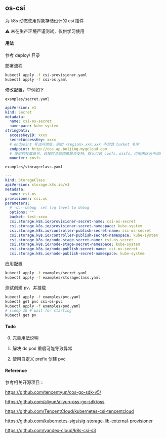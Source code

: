 ## os-csi

为 k8s 动态使用对象存储设计的 csi 插件

⚠️ 未在生产环境严谨测试，仅供学习使用

#### 用法

参考 deploy/ 目录

部署流程

```bash
kubectl apply -f csi-provisioner.yaml
kubectl apply -f csi-os.yaml
```

修改配置，举例如下

`examples/secret.yaml`

```yaml
apiVersion: v1
kind: Secret
metadata:
  name: csi-os-secret
  namespace: kube-system
stringData:
  accessKeyID: xxxx
  secretAccessKey: xxxx
  # endpoint 写访问地址，例如 <region>.xxx.xxx 不包含 bucket 名字
  endpoint: http://cos.ap-beijing.myqcloud.com
  # 使用的挂载命令，选择时注意镜像是否支持，默认可选 cosfs、ossfs。也用来区分不同服务商
  mounter: cosfs
```

`examples/storageclass.yaml`

```yaml
---
kind: StorageClass
apiVersion: storage.k8s.io/v1
metadata:
  name: csi-os
provisioner: csi.os
parameters:
  # -d,--debug  set log level to debug 
  options: ""
  bucket: test-xxxx
  csi.storage.k8s.io/provisioner-secret-name: csi-os-secret
  csi.storage.k8s.io/provisioner-secret-namespace: kube-system
  csi.storage.k8s.io/controller-publish-secret-name: csi-os-secret
  csi.storage.k8s.io/controller-publish-secret-namespace: kube-system
  csi.storage.k8s.io/node-stage-secret-name: csi-os-secret
  csi.storage.k8s.io/node-stage-secret-namespace: kube-system
  csi.storage.k8s.io/node-publish-secret-name: csi-os-secret
  csi.storage.k8s.io/node-publish-secret-namespace: kube-system
```

应用配置

```bash
kubectl apply -f examples/secret.yaml
kubectl apply -f examples/storageclass.yaml
```

测试创建 pv，并挂载

```bash
kubectl apply -f examples/pvc.yaml
kubectl get pvc csi-os-pvc
kubectl apply -f examples/pod.yaml
# sleep 10 # wait for starting
kubectl get pv 
```


#### Todo

0. 完善用法说明

1. 解决 ds pod 重启可能导致异常

2. 使用自定义 prefix 创建 pvc


#### Reference

参考相关开源项目：

https://github.com/tencentyun/cos-go-sdk-v5/

https://github.com/aliyun/aliyun-oss-go-sdk/oss

https://github.com/TencentCloud/kubernetes-csi-tencentcloud

https://github.com/kubernetes-sigs/sig-storage-lib-external-provisioner

https://github.com/yandex-cloud/k8s-csi-s3
